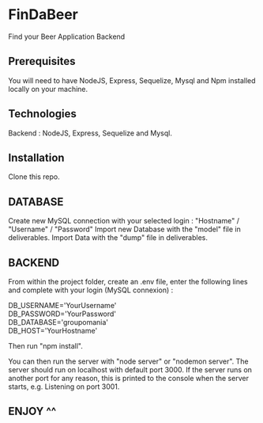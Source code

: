 # FinDaBeer

Find your Beer Application Backend

## Prerequisites

You will need to have NodeJS, Express, Sequelize, Mysql and Npm installed locally on your machine.

## Technologies

Backend : NodeJS, Express, Sequelize and Mysql.

## Installation

Clone this repo. 

## DATABASE

Create new MySQL connection with your selected login : "Hostname" / "Username" / "Password"
Import new Database with the "model" file in deliverables.
Import Data with the "dump" file in deliverables.

## BACKEND

From within the project folder, create an .env file, enter the following lines and complete with your login (MySQL connexion) :

DB_USERNAME='YourUsername'<br/>
DB_PASSWORD='YourPassword'<br/>
DB_DATABASE='groupomania'<br/>
DB_HOST='YourHostname'

Then run "npm install". 

You can then run the server with "node server" or "nodemon server". The server should run on localhost with default port 3000. If the server runs on another port for any reason, this is printed to the console when the server starts, e.g. Listening on port 3001.

## ENJOY ^^